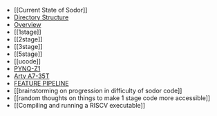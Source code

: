   * [[Current State of Sodor]]
  * [Directory Structure](directory_structure)
  * [Overview](overview)
  * [[1stage]]
  * [[2stage]]
  * [[3stage]]
  * [[5stage]]
  * [[ucode]]
  * [PYNQ-Z1](pynq)
  * [Arty A7-35T](arty)
  * [FEATURE PIPELINE](feature_pipeline)
  * [[brainstorming on progression in difficulty of sodor code]]
  * [[random thoughts on things to make 1 stage code more accessible]]
  * [[Compiling and running a RISCV executable]]